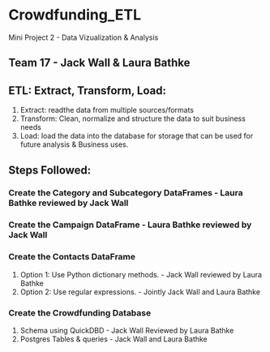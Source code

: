 # Crowdfunding_ETL
Mini Project 2 - Data Vizualization & Analysis

## Team 17 - Jack Wall & Laura Bathke

## ETL: Extract, Transform, Load:
1. Extract: readthe data from multiple sources/formats
2. Transform: Clean, normalize and structure the data to suit business needs
3. Load: load the data into the database for storage that can be used for future analysis & Business uses.

## Steps Followed:
### Create the Category and Subcategory DataFrames - Laura Bathke reviewed by Jack Wall
### Create the Campaign DataFrame - Laura Bathke reviewed by Jack Wall
### Create the Contacts DataFrame
  1. Option 1: Use Python dictionary methods. - Jack Wall reviewed by Laura Bathke
  2. Option 2: Use regular expressions. - Jointly Jack Wall and Laura Bathke
### Create the Crowdfunding Database 
  1. Schema using QuickDBD - Jack Wall Reviewed by Laura Bathke  
  2. Postgres Tables & queries - Jack Wall and Laura Bathke
